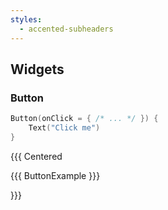 ```yaml
---
styles:
  - accented-subheaders
---
```


## Widgets

### Button

```kotlin
Button(onClick = { /* ... */ }) {
    Text("Click me")
}
```

{{{ Centered

{{{ ButtonExample }}}

}}}
